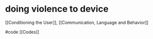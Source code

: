 # doing violence to device
[[Conditioning the User]], [[Communication, Language and Behavior]]

#code [[Codes]] 